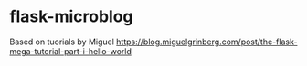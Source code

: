 # flask-microblog
Based on tuorials by Miguel 
https://blog.miguelgrinberg.com/post/the-flask-mega-tutorial-part-i-hello-world
